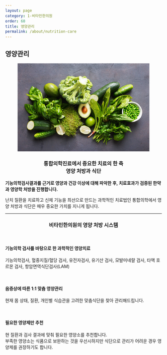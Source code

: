 ```yaml
---
layout: page
category: 1-비타민한의원
order: 60
title: 영양관리
permalink: /about/nutrition-care
---
```


<h2 class="content-heading">
  <strong>영양관리</strong>
</h2>

<figure>
  <img src="/assets/20190702085946.jpg" alt="">
</figure>

<h3 style="text-align:center">통합의학진료에서 중요한 치료의 한 축<br><strong>영양 처방과 식단</strong></h3>
<p><strong>기능의학검사결과를 근거로 영양과 건강 이상에 대해 파악한 후, 치료효과가 검증된 한약과 영양학 처방을 진행합니다.</strong></p>
<p>난치 질환을 치료하고 신체 기능을 최선으로 만드는 과학적인 치료법인 통합의학에서 영양 처방과 식단은 매우 중요한 가치를 지니게 됩니다.</p>

<hr>

<h3 style="text-align:center">비타민한의원의 영양 처방 시스템</h3>

<figure>
  <img src="/assets/20190702090023.jpg" alt="">
</figure>

<h4>기능의학 검사를 바탕으로 한 과학적인 영양치료</h4>
<p>기능의학검사, 혈중지질/혈당 검사, 유전자검사, 유기산 검사, 모발미네랄 검사, 타액 호르몬 검사, 항암면역식단검사(LAM)</p>

<figure>
  <img src="/assets/20190702090030.jpg" alt="">
</figure>

<h4>음증상에 따른 1:1 맞춤 영양관리</h4>
<p>현재 몸 상태, 질환, 개인별 식습관을 고려한 맞춤식단을 찾아 관리해드립니다.</p>

<figure>
  <img src="/assets/20190702090038.jpg" alt="">
</figure>

<h4>필요한 영양제만 추천</h4>
<p>
  현 질환과 검사 결과에 맞춰 필요한 영양소를 추천합니다.<br>
  부족한 영양소는 식품으로 보완하는 것을 우선시하지만 식단으로 관리가 어려운 경우 영양제를 권장하기도 합니다.
</p>
